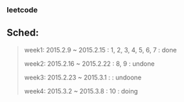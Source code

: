 ### leetcode
## Sched:
> week1: 2015.2.9  ~  2015.2.15 : 1, 2, 3, 4, 5, 6, 7  : done
> 
> week2: 2015.2.16 ~  2015.2.22 : 8, 9 : undone
> 
> week3: 2015.2.23 ~  2015.3.1  : : undoone
> 
> week4: 2015.3.2  ~  2015.3.8  : 10 : doing
> 
